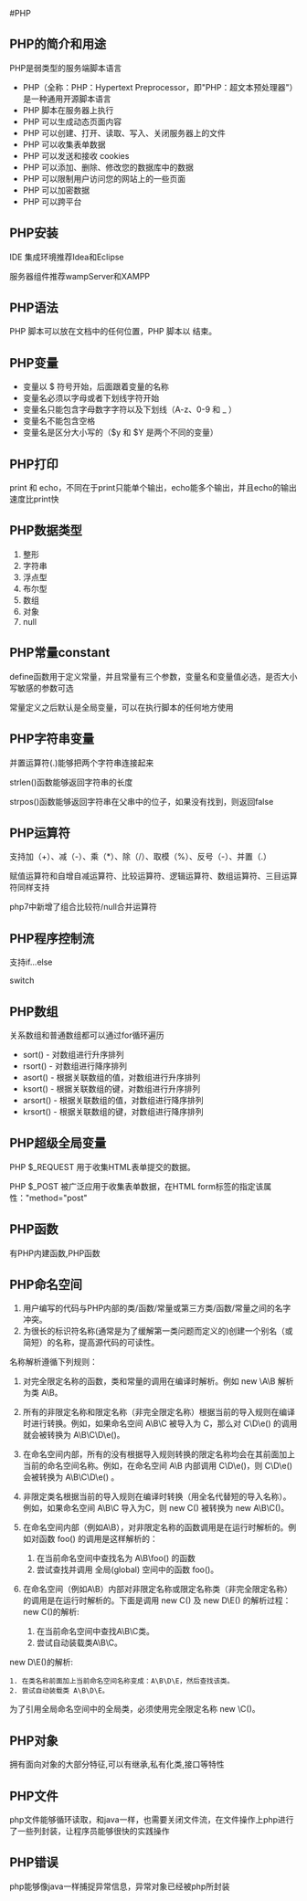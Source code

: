#PHP
## PHP的简介和用途
PHP是弱类型的服务端脚本语言

 - PHP（全称：PHP：Hypertext Preprocessor，即"PHP：超文本预处理器"）是一种通用开源脚本语言
 - PHP 脚本在服务器上执行
 - PHP 可以生成动态页面内容
 - PHP 可以创建、打开、读取、写入、关闭服务器上的文件
 - PHP 可以收集表单数据
 - PHP 可以发送和接收 cookies
 - PHP 可以添加、删除、修改您的数据库中的数据
 - PHP 可以限制用户访问您的网站上的一些页面
 - PHP 可以加密数据
 - PHP 可以跨平台
 
## PHP安装

IDE 集成环境推荐Idea和Eclipse

服务器组件推荐wampServer和XAMPP

## PHP语法

PHP 脚本可以放在文档中的任何位置，PHP 脚本以 <?php 开始，以 ?> 结束。

## PHP变量 

- 变量以 $ 符号开始，后面跟着变量的名称
- 变量名必须以字母或者下划线字符开始
- 变量名只能包含字母数字字符以及下划线（A-z、0-9 和 _ ）
- 变量名不能包含空格
- 变量名是区分大小写的（$y 和 $Y 是两个不同的变量）
## PHP打印
print 和 echo，不同在于print只能单个输出，echo能多个输出，并且echo的输出速度比print快

## PHP数据类型
 1. 整形
 2. 字符串
 3. 浮点型
 4. 布尔型
 5. 数组
 6. 对象
 7. null
 
## PHP常量constant

define函数用于定义常量，并且常量有三个参数，变量名和变量值必选，是否大小写敏感的参数可选

常量定义之后默认是全局变量，可以在执行脚本的任何地方使用

## PHP字符串变量

并置运算符(.)能够把两个字符串连接起来

strlen()函数能够返回字符串的长度

strpos()函数能够返回字符串在父串中的位子，如果没有找到，则返回false

## PHP运算符

支持加（+）、减（-）、乘（*）、除（/）、取模（%）、反号（-）、并置（.） 

赋值运算符和自增自减运算符、比较运算符、逻辑运算符、数组运算符、三目运算符同样支持

php7中新增了组合比较符/null合并运算符

## PHP程序控制流

支持if...else

switch

## PHP数组

关系数组和普通数组都可以通过for循环遍历

- sort() - 对数组进行升序排列
- rsort() - 对数组进行降序排列
- asort() - 根据关联数组的值，对数组进行升序排列
- ksort() - 根据关联数组的键，对数组进行升序排列
- arsort() - 根据关联数组的值，对数组进行降序排列
- krsort() - 根据关联数组的键，对数组进行降序排列

## PHP超级全局变量

PHP $_REQUEST 用于收集HTML表单提交的数据。

PHP $_POST 被广泛应用于收集表单数据，在HTML form标签的指定该属性："method="post"
## PHP函数

有PHP内建函数,PHP函数

## PHP命名空间

1. 用户编写的代码与PHP内部的类/函数/常量或第三方类/函数/常量之间的名字冲突。
2. 为很长的标识符名称(通常是为了缓解第一类问题而定义的)创建一个别名（或简短）的名称，提高源代码的可读性。

名称解析遵循下列规则：
1. 对完全限定名称的函数，类和常量的调用在编译时解析。例如 new \A\B 解析为类 A\B。
2. 所有的非限定名称和限定名称（非完全限定名称）根据当前的导入规则在编译时进行转换。例如，如果命名空间 A\B\C 被导入为 C，那么对 C\D\e() 的调用就会被转换为 A\B\C\D\e()。
3. 在命名空间内部，所有的没有根据导入规则转换的限定名称均会在其前面加上当前的命名空间名称。例如，在命名空间 A\B 内部调用 C\D\e()，则 C\D\e() 会被转换为 A\B\C\D\e() 。
4. 非限定类名根据当前的导入规则在编译时转换（用全名代替短的导入名称）。例如，如果命名空间 A\B\C 导入为C，则 new C() 被转换为 new A\B\C()。

5. 在命名空间内部（例如A\B），对非限定名称的函数调用是在运行时解析的。例如对函数 foo() 的调用是这样解析的：

	1. 在当前命名空间中查找名为 A\B\foo() 的函数
	2. 尝试查找并调用 全局(global) 空间中的函数 foo()。
	
6. 在命名空间（例如A\B）内部对非限定名称或限定名称类（非完全限定名称）的调用是在运行时解析的。下面是调用 new C() 及 new D\E() 的解析过程： new C()的解析:

	1. 在当前命名空间中查找A\B\C类。
	2. 尝试自动装载类A\B\C。
	
new D\E()的解析:

	1. 在类名称前面加上当前命名空间名称变成：A\B\D\E，然后查找该类。
	2. 尝试自动装载类 A\B\D\E。
	
为了引用全局命名空间中的全局类，必须使用完全限定名称 new \C()。
## PHP对象
拥有面向对象的大部分特征,可以有继承,私有化类,接口等特性

## PHP文件
php文件能够循环读取，和java一样，也需要关闭文件流，在文件操作上php进行了一些列封装，让程序员能够很快的实践操作

## PHP错误
php能够像java一样捕捉异常信息，异常对象已经被php所封装



